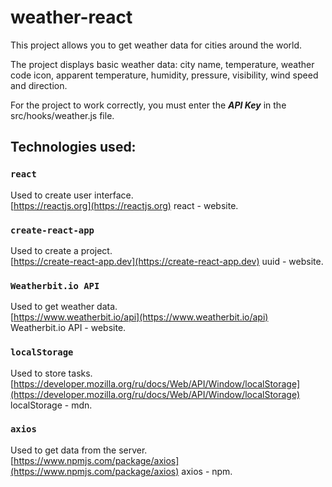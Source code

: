 # weather-react

This project allows you to get weather data for cities around the world.

The project displays basic weather data: city name, temperature, weather code icon, аpparent temperature, humidity, pressure, visibility, wind speed and direction.

For the project to work correctly, you must enter the ***API Key*** in the src/hooks/weather.js file.

## Technologies used:

### `react`

Used to create user interface.\
[https://reactjs.org](https://reactjs.org) react - website.

### `create-react-app`

Used to create a project.\
[https://create-react-app.dev](https://create-react-app.dev) uuid - website.

### `Weatherbit.io API`

Used to get weather data.\
[https://www.weatherbit.io/api](https://www.weatherbit.io/api) Weatherbit.io API - website.

### `localStorage`

Used to store tasks.\
[https://developer.mozilla.org/ru/docs/Web/API/Window/localStorage](https://developer.mozilla.org/ru/docs/Web/API/Window/localStorage) localStorage - mdn.

### `axios`

Used to get data from the server.\
[https://www.npmjs.com/package/axios](https://www.npmjs.com/package/axios) axios - npm.